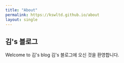 ```yaml
---
title: "About"
permalink: https://kswltd.github.io/about
layout: single
---
```


## 김's 블로그

Welcome to 김's blog
김's 블로그에 오신 것을 환영합니다.
